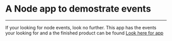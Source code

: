 # **A Node app to demostrate events**
***

If your looking for node events, look no further. This app has the events your looking for and a the finished product can be found [Look here for app](https://www.google.com)
